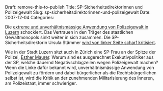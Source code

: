 Draft: remove-this-to-publish
Title: SP-Sicherheitsdirektorinnen und Polizeigewalt
Slug: sp-sicherheitsdirektorinnen-und-polizeigewalt
Date: 2007-12-04
Categories:

Die [extreme und unverhältnismässige Anwendung von Polizeigewalt in Luzern](http://www.20min.ch/news/luzern/story/22345959) schockiert. Das Vertrauen in den Träger des staatlichen Gewaltmonopols sinkt weiter in sich zusammen. Die SP-Sicherheitsdirektorin Ursula Stämmer [wird von linker Seite scharf kritisiert](http://www.20min.ch/news/luzern/story/15311821).

Wie in der Stadt Luzern sitzt auch in Zürich eine SP-Frau an der Spitze der Polizei, [Esther Maurer](https://406.ch/writing/tasereinsatz-bei-aussschaffungen-neu-erlaubt/). Warum sind es ausgerechnet Exekutivpolitiker aus der SP, welche dauernd Negativschlagzeilen wegen Polizeigewalt machen? Wenn die Linke dafür bekannt wird, unverhältnismässige Anwendung von Polizeigewalt zu fördern und dabei bürgerlicher als die Rechtsbürgerlichen selbst ist, wird die Kritik an der zunehmenden Militarisierung des Inneren, am Polizeistaat, immer schwieriger.
